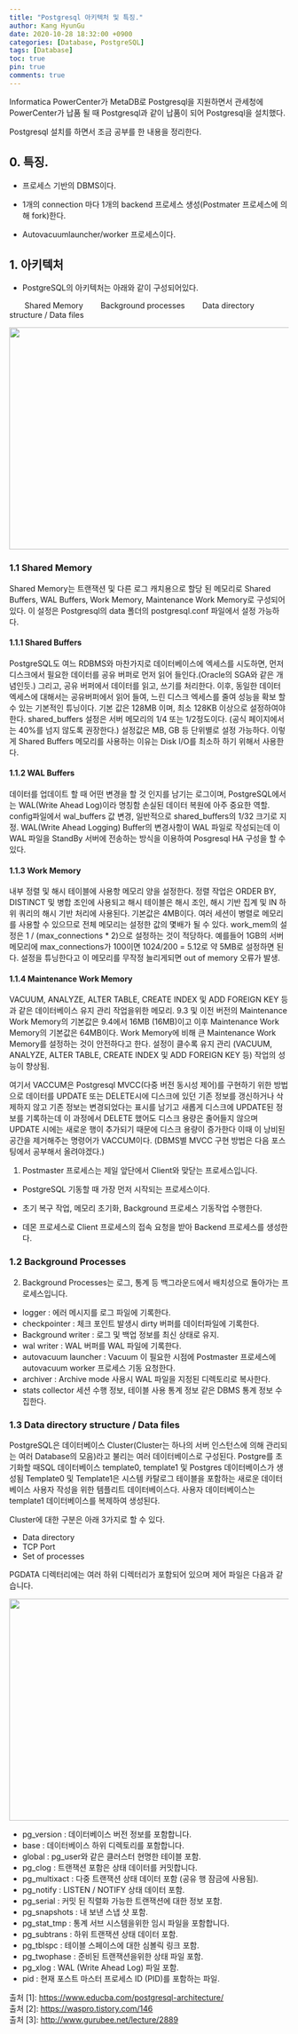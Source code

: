 ```yaml
---
title: "Postgresql 아키텍처 및 특징."
author: Kang HyunGu
date: 2020-10-28 18:32:00 +0900
categories: [Database, PostgreSQL]
tags: [Database]
toc: true
pin: true
comments: true
---
```

Informatica PowerCenter가 MetaDB로 Postgresql을 지원하면서 관세청에 PowerCenter가 납품 될 때 Postgresql과 같이 납품이 되어 Postgresql을 설치했다.


Postgresql 설치를 하면서 조금 공부를 한 내용을 정리한다.

## 0. 특징.
- 프로세스 기반의 DBMS이다.

- 1개의 connection 마다 1개의 backend 프로세스 생성(Postmater 프로세스에 의해 fork)한다.

- Autovacuumlauncher/worker 프로세스이다.

## 1. 아키텍처
- PostgreSQL의 아키텍처는 아래와 같이 구성되어있다.


&nbsp;&nbsp;&nbsp;&nbsp;&nbsp;&nbsp;&nbsp;Shared Memory
&nbsp;&nbsp;&nbsp;&nbsp;&nbsp;&nbsp;&nbsp;Background processes
&nbsp;&nbsp;&nbsp;&nbsp;&nbsp;&nbsp;&nbsp;Data directory structure / Data files

<p align="center"><img src="{{site.url}}/img/posts/2020-10-28-Postgresql 아키텍처 및 특징/PostgreSQL-Architecture1.jpg" width="600" height="400"></p>

### 1.1 Shared Memory
Shared Memory는 트랜잭션 및 다른 로그 캐치용으로 할당 된 메모리로 Shared Buffers, WAL Buffers, Work Memory, Maintenance Work Memory로 구성되어있다.
이 설정은 Postgresql의 data 폴더의 postgresql.conf 파일에서 설정 가능하다.

#### 1.1.1 Shared Buffers
PostgreSQL도 여느 RDBMS와 마찬가지로 데이터베이스에 엑세스를 시도하면, 먼저 디스크에서 필요한 데이터를 공유 버퍼로 먼저 읽어 들인다.(Oracle의 SGA와 같은 개념인듯.)  그리고, 공유 버퍼에서 데이터를 읽고, 쓰기를 처리한다. 이후, 동일한 데이터 엑세스에 대해서는 공유버퍼에서 읽어 들여, 느린 디스크 엑세스를 줄여 성능을 확보 할 수 있는 기본적인 튜닝이다.
기본 값은 128MB 이며, 최소 128KB 이상으로 설정하여야 한다.
shared_buffers 설정은 서버 메모리의 1/4 또는 1/2정도이다. (공식 페이지에서는 40%를 넘지 않도록 권장한다.)
설정값은 MB, GB 등 단위별로 설정 가능하다.
이렇게 Shared Buffers 메모리를 사용하는 이유는 Disk I/O를 최소하 하기 위해서 사용한다.

#### 1.1.2 WAL Buffers
데이터를 업데이트 할 때 어떤 변경을 할 것 인지를 남기는 로그이며, PostgreSQL에서는 WAL(Write Ahead Log)이라 명칭함
손실된 데이터 복원에 아주 중요한 역할.
config파일에서 wal_buffers 값 변경, 일반적으로 shared_buffers의 1/32 크기로 지정.
WAL(Write Ahead Logging) Buffer의 변경사항이 WAL 파일로 작성되는데 이 WAL 파일을  StandBy 서버에 전송하는 방식을 이용하여 Posgresql HA 구성을 할 수있다.


#### 1.1.3 Work Memory
내부 정렬 및 해시 테이블에 사용항 메모리 양을 설정한다.
정렬 작업은 ORDER BY, DISTINCT 및 병합 조인에 사용되고 해시 테이블은 해시 조인, 해시 기반 집계 및 IN 하위 쿼리의 해시 기반 처리에 사용된다.
기본값은 4MB이다.
여러 세션이 병렬로 메모리를 사용할 수 있으므로 전체 메모리는 설정한 값의 몇배가 될 수 있다.
work_mem의 설정은 1 / (max_connections * 2)으로 설정하는 것이 적당하다.
예를들어 1GB의 서버 메모리에 max_connections가 100이면 1024/200 = 5.12로 약 5MB로 설정하면 된다.
설정을 튜닝한다고 이 메모리를 무작정 늘리게되면 out of memory 오류가 발생.

#### 1.1.4 Maintenance Work Memory
VACUUM, ANALYZE, ALTER TABLE, CREATE INDEX 및 ADD FOREIGN KEY 등과 같은 데이터베이스 유지 관리 작업을위한 메모리.
9.3 및 이전 버전의 Maintenance Work Memory의 기본값은 9.4에서 16MB (16MB)이고 이후 Maintenance Work Memory의 기본값은 64MB이다.
Work Memory에 비해 큰 Maintenance Work Memory를 설정하는 것이 안전하다고 한다. 설정이 클수록 유지 관리 (VACUUM, ANALYZE, ALTER TABLE, CREATE INDEX 및 ADD FOREIGN KEY 등) 작업의 성능이 향상됨.

여기서 VACCUM은 Postgresql MVCC(다중 버전 동시성 제어)를 구현하기 위한 방법으로 데이터를 UPDATE 또는 DELETE시에 디스크에 있던 기존 정보를 갱신하거나 삭제하지 않고 기존 정보는 변경되었다는 표시를 남기고 새롭게 디스크에 UPDATE된 정보를 기록하는데 이 과정에서 DELETE 했어도 디스크 용량은 줄어들지 않으며 UPDATE 시에는 새로운 행이 추가되기 때문에 디스크 용량이 증가한다 이때 이 낭비된 공간을 제거해주는 명령어가 VACCUM이다.
(DBMS별 MVCC 구현 방법은 다음 포스팅에서 공부해서 올려야겠다.)
1) Postmaster 프로세스는 제일 앞단에서 Client와 맞닫는 프로세스입니다.

- PostgreSQL 기동할 때 가장 먼저 시작되는 프로세스이다.

- 초기 복구 작업, 메모리 초기화, Background 프로세스 기동작업 수행한다.

- 데몬 프로세스로 Client 프로세스의 접속 요청을 받아 Backend 프로세스를 생성한다.


### 1.2 Background Processes
2) Background Processes는 로그, 통계 등 백그라운드에서 배치성으로 돌아가는 프로세스입니다.

- logger : 에러 메시지를 로그 파일에 기록한다.
- checkpointer : 체크 포인트 발생시 dirty 버퍼를 데이터파일에 기록한다.
- Background writer : 로그 및 백업 정보를 최신 상태로 유지.
- wal writer : WAL 버퍼를 WAL 파일에 기록한다.
- autovacuum launcher : Vacuum 이 필요한 시점에 Postmaster 프로세스에 autovacuum worker 프로세스 기동 요청한다.
- archiver : Archive mode 사용시 WAL 파일을 지정된 디렉토리로 복사한다.
- stats collector 세션 수행 정보, 테이블 사용 통계 정보 같은 DBMS 통계 정보 수집한다.

### 1.3 Data directory structure / Data files
PostgreSQL은 데이터베이스 Cluster(Cluster는 하나의 서버 인스턴스에 의해 관리되는 여러 Database의 모음)라고 불리는 여러 데이터베이스로 구성된다. Postgre를 초기화할 때SQL 데이터베이스 template0, template1 및 Postgres 데이터베이스가 생성됨
Template0 및 Template1은 시스템 카탈로그 테이블을 포함하는 새로운 데이터베이스 사용자 작성을 위한 템플리트 데이터베이스다.
사용자 데이터베이스는 template1 데이터베이스를 복제하여 생성된다.

Cluster에 대한 구분은 아래 3가지로 할 수 있다.
- Data directory
- TCP Port
- Set of processes

PGDATA 디렉터리에는 여러 하위 디렉터리가 포함되어 있으며 제어 파일은 다음과 같습니다.

<p align="center"><img src="{{site.url}}/img/posts/2020-10-28-Postgresql 아키텍처 및 특징/PostgreSQL-Architecture2.jpg" width="600" height="400"></p>

- pg_version : 데이터베이스 버전 정보를 포함합니다.
- base : 데이터베이스 하위 디렉토리를 포함합니다.
- global : pg_user와 같은 클러스터 현명한 테이블 포함.
- pg_clog : 트랜잭션 포함은 상태 데이터를 커밋합니다.
- pg_multixact : 다중 트랜잭션 상태 데이터 포함 (공유 행 잠금에 사용됨).
- pg_notify :  LISTEN / NOTIFY 상태 데이터 포함.
- pg_serial : 커밋 된 직렬화 가능한 트랜잭션에 대한 정보 포함.
- pg_snapshots :  내 보낸 스냅 샷 포함.
- pg_stat_tmp : 통계 서브 시스템을위한 임시 파일을 포함합니다.
- pg_subtrans : 하위 트랜잭션 상태 데이터 포함.
- pg_tblspc : 테이블 스페이스에 대한 심볼릭 링크 포함.
- pg_twophase :  준비된 트랜잭션을위한 상태 파일 포함.
- pg_xlog :  WAL (Write Ahead Log) 파일 포함.
- pid :  현재 포스트 마스터 프로세스 ID (PID)를 포함하는 파일.

출처 [1]: https://www.educba.com/postgresql-architecture/
<br/>
출처 [2]: https://waspro.tistory.com/146
<br/>
출처 [3]: http://www.gurubee.net/lecture/2889
